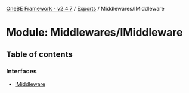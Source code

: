 [OneBE Framework - v2.4.7](../README.md) / [Exports](../modules.md) / Middlewares/IMiddleware

# Module: Middlewares/IMiddleware

## Table of contents

### Interfaces

- [IMiddleware](../interfaces/Middlewares_IMiddleware.IMiddleware.md)
